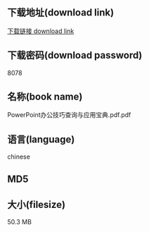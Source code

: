 ## 下载地址(download link)
[下载链接 download link](https://tutu365.netlify.app/?s=PowerPoint%E5%8A%9E%E5%85%AC%E6%8A%80%E5%B7%A7%E6%9F%A5%E8%AF%A2%E4%B8%8E%E5%BA%94%E7%94%A8%E5%AE%9D%E5%85%B8.pdf)

## 下载密码(download password)
8078

## 名称(book name)
PowerPoint办公技巧查询与应用宝典.pdf.pdf

## 语言(language)
chinese

## MD5


## 大小(filesize)
50.3 MB
